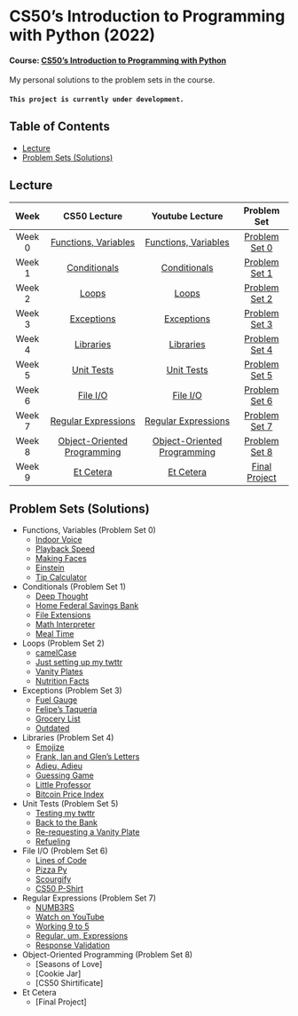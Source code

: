 # CS50’s Introduction to Programming with Python (2022)

#### Course: [CS50’s Introduction to Programming with Python](https://cs50.harvard.edu/python/2022/)

My personal solutions to the problem sets in the course.

#### `This project is currently under development.`

## Table of Contents
- [Lecture](#lecture)
- [Problem Sets (Solutions)](#problem-sets-solutions)

## Lecture
|   Week | CS50 Lecture                                                                 | Youtube Lecture                                             | Problem Set                                                    |
|:------:|:----------------------------------------------------------------------------:|:-----------------------------------------------------------:|:--------------------------------------------------------------:|
| Week 0 | [Functions, Variables](https://cs50.harvard.edu/python/2022/weeks/0/)        | [Functions, Variables](https://youtu.be/JP7ITIXGpHk)        | [Problem Set 0](https://cs50.harvard.edu/python/2022/psets/0/) |
| Week 1 | [Conditionals](https://cs50.harvard.edu/python/2022/weeks/1/)                | [Conditionals](https://youtu.be/_b6NgY_pMdw)                | [Problem Set 1](https://cs50.harvard.edu/python/2022/psets/1/) |
| Week 2 | [Loops](https://cs50.harvard.edu/python/2022/weeks/2/)                       | [Loops](https://youtu.be/-7xg8pGcP6w)                       | [Problem Set 2](https://cs50.harvard.edu/python/2022/psets/2/) |
| Week 3 | [Exceptions](https://cs50.harvard.edu/python/2022/weeks/3/)                  | [Exceptions](https://youtu.be/LW7g1169v7w)                  | [Problem Set 3](https://cs50.harvard.edu/python/2022/psets/3/) |
| Week 4 | [Libraries](https://cs50.harvard.edu/python/2022/weeks/4/)                   | [Libraries](https://youtu.be/MztLZWibctI)                   | [Problem Set 4](https://cs50.harvard.edu/python/2022/psets/4/) |
| Week 5 | [Unit Tests](https://cs50.harvard.edu/python/2022/weeks/5/)                  | [Unit Tests](https://youtu.be/tIrcxwLqzjQ)                  | [Problem Set 5](https://cs50.harvard.edu/python/2022/psets/5/) |
| Week 6 | [File I/O](https://cs50.harvard.edu/python/2022/weeks/6/)                    | [File I/O](https://youtu.be/KD-Yoel6EVQ)                    | [Problem Set 6](https://cs50.harvard.edu/python/2022/psets/6/) |
| Week 7 | [Regular Expressions](https://cs50.harvard.edu/python/2022/weeks/7/)         | [Regular Expressions](https://youtu.be/hy3sd9MOAcc)         | [Problem Set 7](https://cs50.harvard.edu/python/2022/psets/7/) |
| Week 8 | [Object-Oriented Programming](https://cs50.harvard.edu/python/2022/weeks/8/) | [Object-Oriented Programming](https://youtu.be/e4fwY9ZsxPw) | [Problem Set 8](https://cs50.harvard.edu/python/2022/psets/8/) |
| Week 9 | [Et Cetera](https://cs50.harvard.edu/python/2022/weeks/9/)                   | [Et Cetera](https://youtu.be/6pgodt1mezg)                   | [Final Project](https://cs50.harvard.edu/python/2022/project/) |

## Problem Sets (Solutions)
- Functions, Variables (Problem Set 0)
  - [Indoor Voice](00-Functions_and_Variables/indoor.py)
  - [Playback Speed](00-Functions_and_Variables/playback.py)
  - [Making Faces](00-Functions_and_Variables/faces.py)
  - [Einstein](00-Functions_and_Variables/einstein.py)
  - [Tip Calculator](00-Functions_and_Variables/tip.py)
- Conditionals (Problem Set 1)
  - [Deep Thought](01-Conditionals/deep.py)
  - [Home Federal Savings Bank](01-Conditionals/bank.py)
  - [File Extensions](01-Conditionals/extensions.py)
  - [Math Interpreter](01-Conditionals/interpreter.py)
  - [Meal Time](01-Conditionals/meal.py)
- Loops (Problem Set 2)
  - [camelCase](02-Loops/camel.py)
  - [Just setting up my twttr](02-Loops/twttr.py)
  - [Vanity Plates](02-Loops/plates.py)
  - [Nutrition Facts](02-Loops/nutrition.py)
- Exceptions (Problem Set 3)
  - [Fuel Gauge](03-Exceptions/fuel.py)
  - [Felipe’s Taqueria](03-Exceptions/taqueria.py)
  - [Grocery List](03-Exceptions/grocery.py)
  - [Outdated](03-Exceptions/outdated.py)
- Libraries (Problem Set 4)
  - [Emojize](04-Libraries/emojize.py)
  - [Frank, Ian and Glen’s Letters](04-Libraries/figlet.py)
  - [Adieu, Adieu](04-Libraries/adieu.py)
  - [Guessing Game](04-Libraries/game.py)
  - [Little Professor](04-Libraries/professor.py)
  - [Bitcoin Price Index](04-Libraries/bitcoin.py)
- Unit Tests (Problem Set 5)
  - [Testing my twttr](05-Unit_Tests/test_twttr/test_twttr.py)
  - [Back to the Bank](05-Unit_Tests/test_bank/test_bank.py)
  - [Re-requesting a Vanity Plate](05-Unit_Tests/test_plates/test_plates.py)
  - [Refueling](05-Unit_Tests/test_fuel/test_fuel.py)
- File I/O (Problem Set 6)
  - [Lines of Code](06-File_IO/lines/lines.py)
  - [Pizza Py](06-File_IO/pizza/pizza.py)
  - [Scourgify](06-File_IO/scourgify/scourgify.py)
  - [CS50 P-Shirt](06-File_IO/shirt/shirt.py)
- Regular Expressions (Problem Set 7)
  - [NUMB3RS](07-Regular_Expressions/numb3rs/numb3rs.py)
  - [Watch on YouTube](07-Regular_Expressions/watch.py)
  - [Working 9 to 5](07-Regular_Expressions/working/working.py)
  - [Regular, um, Expressions](07-Regular_Expressions/um/um.py)
  - [Response Validation](07-Regular_Expressions/response.py)
- Object-Oriented Programming (Problem Set 8)
  - [Seasons of Love]
  - [Cookie Jar]
  - [CS50 Shirtificate]
- Et Cetera
  - [Final Project]
